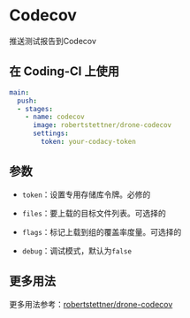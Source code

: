 # Codecov

推送测试报告到Codecov

## 在 Coding-CI 上使用

```yml
main:
  push:
  - stages:
    - name: codecov
      image: robertstettner/drone-codecov
      settings:
        token: your-codacy-token
```

## 参数

* `token`：设置专用存储库令牌。必修的

* `files`：要上载的目标文件列表。可选择的

* `flags`：标记上载到组的覆盖率度量。可选择的

* `debug`：调试模式，默认为`false`

## 更多用法

更多用法参考：[robertstettner/drone-codecov](https://github.com/robertstettner/drone-codecov)
